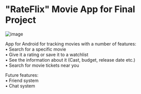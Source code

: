 # "RateFlix" Movie App for Final Project
![image](https://github.com/jmmd2000/MovieApp/assets/63932603/a49dcec1-f293-4e93-b0c4-d623b6275fc5)

App for Android for tracking movies with a number of features:<br>
• Search for a specific movie<br>
• Give it a rating or save it to a watchlist<br>
• See the information about it (Cast, budget, release date etc.)<br>
• Search for movie tickets near you<br>

Future features:<br>
• Friend system<br>
• Chat system<br>
